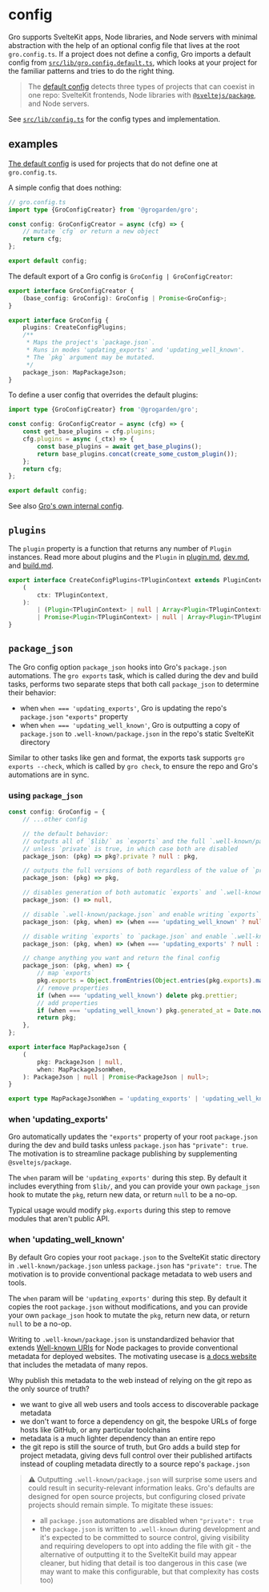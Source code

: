 # config

Gro supports SvelteKit apps, Node libraries, and Node servers with minimal abstraction
with the help of an optional config file that lives at the root `gro.config.ts`.
If a project does not define a config, Gro imports a default config from
[`src/lib/gro.config.default.ts`](/src/lib/gro.config.default.ts),
which looks at your project for the familiar patterns and tries to do the right thing.

> The [default config](/src/lib/gro.config.default.ts)
> detects three types of projects that can coexist in one repo:
> SvelteKit frontends,
> Node libraries with [`@sveltejs/package`](https://kit.svelte.dev/docs/packaging),
> and Node servers.

See [`src/lib/config.ts`](/src/lib/config.ts) for the config types and implementation.

## examples

[The default config](/src/lib/gro.config.default.ts)
is used for projects that do not define one at `gro.config.ts`.

A simple config that does nothing:

```ts
// gro.config.ts
import type {GroConfigCreator} from '@grogarden/gro';

const config: GroConfigCreator = async (cfg) => {
	// mutate `cfg` or return a new object
	return cfg;
};

export default config;
```

The default export of a Gro config is `GroConfig | GroConfigCreator`:

```ts
export interface GroConfigCreator {
	(base_config: GroConfig): GroConfig | Promise<GroConfig>;
}

export interface GroConfig {
	plugins: CreateConfigPlugins;
	/**
	 * Maps the project's `package.json`.
	 * Runs in modes 'updating_exports' and 'updating_well_known'.
	 * The `pkg` argument may be mutated.
	 */
	package_json: MapPackageJson;
}
```

To define a user config that overrides the default plugins:

```ts
import type {GroConfigCreator} from '@grogarden/gro';

const config: GroConfigCreator = async (cfg) => {
	const get_base_plugins = cfg.plugins;
	cfg.plugins = async (_ctx) => {
		const base_plugins = await get_base_plugins();
		return base_plugins.concat(create_some_custom_plugin());
	};
	return cfg;
};

export default config;
```

See also [Gro's own internal config](/gro.config.ts).

## `plugins`

The `plugin` property is a function that returns any number of `Plugin` instances.
Read more about plugins and the `Plugin` in
[plugin.md](plugin.md), [dev.md](dev.md#plugin), and [build.md](build.md#plugin).

```ts
export interface CreateConfigPlugins<TPluginContext extends PluginContext = PluginContext> {
	(
		ctx: TPluginContext,
	):
		| (Plugin<TPluginContext> | null | Array<Plugin<TPluginContext> | null>)
		| Promise<Plugin<TPluginContext> | null | Array<Plugin<TPluginContext> | null>>;
}
```

## `package_json`

The Gro config option `package_json` hooks into Gro's `package.json` automations.
The `gro exports` task, which is called during the dev and build tasks,
performs two separate steps that both call `package_json` to determine their behavior:

- when `when === 'updating_exports'`, Gro is updating the repo's `package.json` `"exports"` property
- when `when === 'updating_well_known'`, Gro is outputting a copy of `package.json`
  to `.well-known/package.json` in the repo's static SvelteKit directory

Similar to other tasks like gen and format, the exports task supports `gro exports --check`,
which is called by `gro check`, to ensure the repo and Gro's automations are in sync.

### using `package_json`

```ts
const config: GroConfig = {
	// ...other config

	// the default behavior:
	// outputs all of `$lib/` as `exports` and the full `.well-known/package.json`,
	// unless `private` is true, in which case both are disabled
	package_json: (pkg) => pkg?.private ? null : pkg,

	// outputs the full versions of both regardless of the value of `private`
	package_json: (pkg) => pkg,

	// disables generation of both automatic `exports` and `.well-known/package.json`
	package_json: () => null,

	// disable `.well-known/package.json` and enable writing `exports` to `package.json`
	package_json: (pkg, when) => (when === 'updating_well_known' ? null : pkg),

	// disable writing `exports` to `package.json` and enable `.well-known/package.json`
	package_json: (pkg, when) => (when === 'updating_exports' ? null : pkg),

	// change anything you want and return the final config
	package_json: (pkg, when) => {
		// map `exports`
		pkg.exports = Object.fromEntries(Object.entries(pkg.exports).map((e) => /* ... */));
		// remove properties
		if (when === 'updating_well_known') delete pkg.prettier;
		// add properties
		if (when === 'updating_well_known') pkg.generated_at = Date.now();
		return pkg;
	},
};

export interface MapPackageJson {
	(
		pkg: PackageJson | null,
		when: MapPackageJsonWhen,
	): PackageJson | null | Promise<PackageJson | null>;
}

export type MapPackageJsonWhen = 'updating_exports' | 'updating_well_known';
```

### when 'updating_exports'

Gro automatically updates the `"exports"` property of your root `package.json`
during the dev and build tasks unless `package.json` has `"private": true`.
The motivation is to streamline package publishing by supplementing `@sveltejs/package`.

The `when` param will be `'updating_exports'` during this step.
By default it includes everything from `$lib/`,
and you can provide your own `package_json` hook to
mutate the `pkg`, return new data, or return `null` to be a no-op.

Typical usage would modify `pkg.exports` during this step to
remove modules that aren't public API.

### when 'updating_well_known'

By default Gro copies your root `package.json`
to the SvelteKit static directory in `.well-known/package.json`
unless `package.json` has `"private": true`.
The motivation is to provide conventional package metadata to web users and tools.

The `when` param will be `'updating_exports'` during this step.
By default it copies the root `package.json` without modifications,
and you can provide your own `package_json` hook to
mutate the `pkg`, return new data, or return `null` to be a no-op.

Writing to `.well-known/package.json` is unstandardized behavior that
extends [Well-known URIs](https://wikipedia.org/wiki/Well-known_URIs) for Node packages
to provide conventional metadata for deployed websites.
The motivating usecase is [a docs website](https://docs.fuz.dev/)
that includes the metadata of many repos.

Why publish this metadata to the web instead of relying on the git repo as the only source of truth?

- we want to give all web users and tools access to discoverable package metadata
- we don't want to force a dependency on git, the bespoke URLs of forge hosts like GitHub,
  or any particular toolchains
- metadata is a much lighter dependency than an entire repo
- the git repo is still the source of truth, but Gro adds a build step for project metadata,
  giving devs full control over their published artifacts
  instead of coupling metadata directly to a source repo's `package.json`

> ⚠️ Outputting `.well-known/package.json` will surprise some users
> and could result in security-relevant information leaks.
> Gro's defaults are designed for open source projects,
> but configuring closed private projects should remain simple.
> To migitate these issues:
>
> - all `package.json` automations are disabled when `"private": true`
> - the `package.json` is written to `.well-known` during development
>   and it's expected to be committed to source control,
>   giving visibility and requiring developers to opt into adding the file with git -
>   the alternative of outputting it to the SvelteKit build may appear cleaner,
>   but hiding that detail is too dangerous in this case
>   (we may want to make this configurable, but that complexity has costs too)

